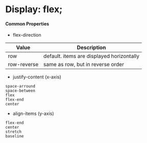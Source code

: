 # Display: flex;

#### Common Properties
- flex-direction

 Value | Description
 ----- | ----------------------------------------- 
  row  | default. items are displayed horizontally 
 row-reverse | same as row, but in reverse order 
- justify-content (x-axis)
```
space-arround
space-between
flex
flex-end
center
```
- align-items (y-axis)
```
flex-end
center
stretch
baseline
```
